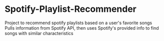 # Spotify-Playlist-Recommender
Project to recommend spotify playlists based on a user's favorite songs
Pulls information from Spotify API, then uses Spotify's provided info to find songs with similar characteristics
